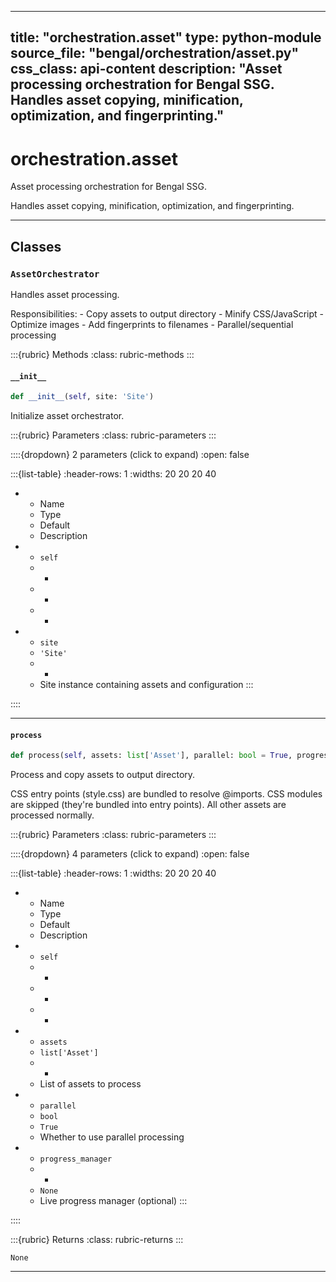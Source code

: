 
---
title: "orchestration.asset"
type: python-module
source_file: "bengal/orchestration/asset.py"
css_class: api-content
description: "Asset processing orchestration for Bengal SSG.  Handles asset copying, minification, optimization, and fingerprinting."
---

# orchestration.asset

Asset processing orchestration for Bengal SSG.

Handles asset copying, minification, optimization, and fingerprinting.

---

## Classes

### `AssetOrchestrator`


Handles asset processing.

Responsibilities:
    - Copy assets to output directory
    - Minify CSS/JavaScript
    - Optimize images
    - Add fingerprints to filenames
    - Parallel/sequential processing




:::{rubric} Methods
:class: rubric-methods
:::
#### `__init__`
```python
def __init__(self, site: 'Site')
```

Initialize asset orchestrator.



:::{rubric} Parameters
:class: rubric-parameters
:::

::::{dropdown} 2 parameters (click to expand)
:open: false

:::{list-table}
:header-rows: 1
:widths: 20 20 20 40

* - Name
  - Type
  - Default
  - Description
* - `self`
  - -
  - -
  - -
* - `site`
  - `'Site'`
  - -
  - Site instance containing assets and configuration
:::

::::




---
#### `process`
```python
def process(self, assets: list['Asset'], parallel: bool = True, progress_manager = None) -> None
```

Process and copy assets to output directory.

CSS entry points (style.css) are bundled to resolve @imports.
CSS modules are skipped (they're bundled into entry points).
All other assets are processed normally.



:::{rubric} Parameters
:class: rubric-parameters
:::

::::{dropdown} 4 parameters (click to expand)
:open: false

:::{list-table}
:header-rows: 1
:widths: 20 20 20 40

* - Name
  - Type
  - Default
  - Description
* - `self`
  - -
  - -
  - -
* - `assets`
  - `list['Asset']`
  - -
  - List of assets to process
* - `parallel`
  - `bool`
  - `True`
  - Whether to use parallel processing
* - `progress_manager`
  - -
  - `None`
  - Live progress manager (optional)
:::

::::

:::{rubric} Returns
:class: rubric-returns
:::

`None`




---
